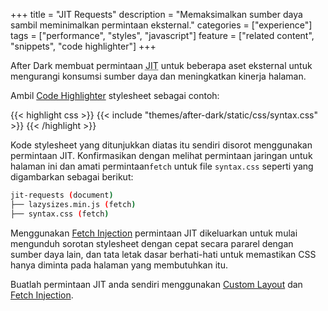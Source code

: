 +++
title = "JIT Requests"
description = "Memaksimalkan sumber daya sambil meminimalkan permintaan eksternal."
categories = ["experience"]
tags = ["performance", "styles", "javascript"]
feature = ["related content", "snippets", "code highlighter"]
+++

After Dark membuat permintaan <abbr title="Just-In-Time">JIT</abbr> untuk beberapa aset eksternal untuk mengurangi konsumsi sumber daya dan meningkatkan kinerja halaman.

Ambil [Code Highlighter](../code-highlighter) stylesheet sebagai contoh:

{{< highlight css >}}
{{< include "themes/after-dark/static/css/syntax.css" >}}
{{< /highlight >}}

Kode stylesheet yang ditunjukkan diatas itu sendiri disorot menggunakan permintaan JIT. Konfirmasikan dengan melihat permintaan jaringan untuk halaman ini dan amati permintaan`fetch` untuk file `syntax.css` seperti yang digambarkan sebagai berikut:

```sh
jit-requests (document)
├── lazysizes.min.js (fetch)
├── syntax.css (fetch)
```

Menggunakan [Fetch Injection](../fetch-injection) permintaan JIT dikeluarkan untuk mulai mengunduh sorotan stylesheet dengan cepat secara pararel dengan sumber daya lain, dan tata letak dasar berhati-hati untuk memastikan CSS hanya diminta pada halaman yang membutuhkan itu.

Buatlah permintaan JIT anda sendiri menggunakan [Custom Layout](../custom-layouts) dan [Fetch Injection](../fetch-injection).
